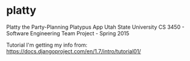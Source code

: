# platty
Platty the Party-Planning Platypus App
Utah State University CS 3450 - Software Engineering Team Project - Spring 2015

Tutorial I'm getting my info from:
https://docs.djangoproject.com/en/1.7/intro/tutorial01/
